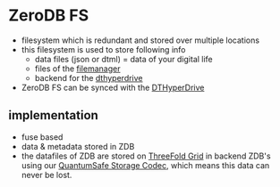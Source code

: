 # ZeroDB FS

- filesystem which is redundant and stored over multiple locations
- this filesystem is used to store following info
  - data files (json or dtml) = data of your digital life
  - files of the [filemanager](threefold__dtfilemanager.md)
  - backend for the [dthyperdrive](threefold__dthyperdrive.md)
- ZeroDB FS can be synced with the [DTHyperDrive](threefold__dthyperdrive.md)

## implementation

- fuse based
- data & metadata stored in ZDB
- the datafiles of ZDB are stored on [ThreeFold Grid](threefold__threefold_grid) in backend ZDB's using our [QuantumSafe Storage Codec](threefold__qs_codec.md), which means this data can never be lost.

